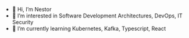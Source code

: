 - 👋 Hi, I’m Nestor
- 👀 I’m interested in Software Development Architectures, DevOps, IT Security
- 🌱 I’m currently learning Kubernetes, Kafka, Typescript, React

<!---
avramov/avramov is a ✨ special ✨ repository because its `README.md` (this file) appears on your GitHub profile.
You can click the Preview link to take a look at your changes.
--->
